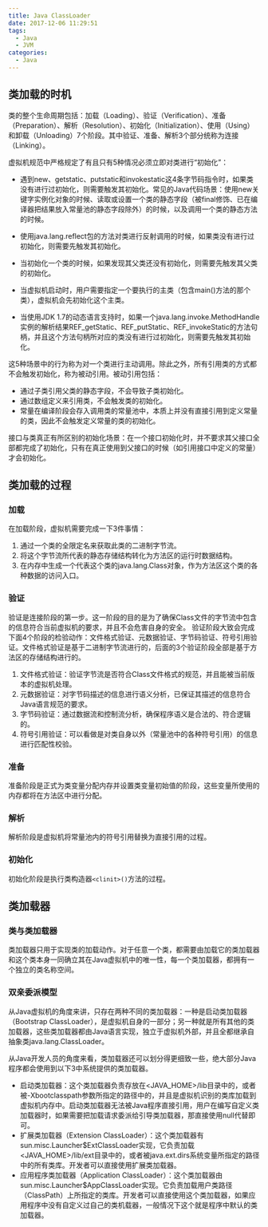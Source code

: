 ```yaml
---
title: Java ClassLoader
date: 2017-12-06 11:29:51
tags:
  - Java
  - JVM
categories:
  - Java
---
```


## 类加载的时机
类的整个生命周期包括：加载（Loading）、验证（Verification）、准备（Preparation）、解析（Resolution）、初始化（Initialization）、使用（Using）和卸载（Unloading）7个阶段。其中验证、准备、解析3个部分统称为连接（Linking）。

虚拟机规范中严格规定了有且只有5种情况必须立即对类进行“初始化”：

- 遇到new、getstatic、putstatic和invokestatic这4条字节码指令时，如果类没有进行过初始化，则需要触发其初始化。常见的Java代码场景：使用new关键字实例化对象的时候、读取或设置一个类的静态字段（被final修饰、已在编译器把结果放入常量池的静态字段除外）的时候，以及调用一个类的静态方法的时候。

- 使用java.lang.reflect包的方法对类进行反射调用的时候，如果类没有进行过初始化，则需要先触发其初始化。

- 当初始化一个类的时候，如果发现其父类还没有初始化，则需要先触发其父类的初始化。

- 当虚拟机启动时，用户需要指定一个要执行的主类（包含main()方法的那个类），虚拟机会先初始化这个主类。

- 当使用JDK 1.7的动态语言支持时，如果一个java.lang.invoke.MethodHandle实例的解析结果REF\_getStatic、REF\_putStatic、REF\_invokeStatic的方法句柄，并且这个方法句柄所对应的类没有进行过初始化，则需要先触发其初始化。

这5种场景中的行为称为对一个类进行主动调用。除此之外，所有引用类的方式都不会触发初始化，称为被动引用。被动引用包括：

- 通过子类引用父类的静态字段，不会导致子类初始化。
- 通过数组定义来引用类，不会触发类的初始化。
- 常量在编译阶段会存入调用类的常量池中，本质上并没有直接引用到定义常量的类，因此不会触发定义常量的类的初始化。

接口与类真正有所区别的初始化场景：在一个接口初始化时，并不要求其父接口全部都完成了初始化，只有在真正使用到父接口的时候（如引用接口中定义的常量）才会初始化。

## 类加载的过程
### 加载
在加载阶段，虚拟机需要完成一下3件事情：

1. 通过一个类的全限定名来获取此类的二进制字节流。
2. 将这个字节流所代表的静态存储结构转化为方法区的运行时数据结构。
3. 在内存中生成一个代表这个类的java.lang.Class对象，作为方法区这个类的各种数据的访问入口。

### 验证
验证是连接阶段的第一步。这一阶段的目的是为了确保Class文件的字节流中包含的信息符合当前虚拟机的要求，并且不会危害自身的安全。
验证阶段大致会完成下面4个阶段的检验动作：文件格式验证、元数据验证、字节码验证、符号引用验证。文件格式验证是基于二进制字节流进行的，后面的3个验证阶段全部是基于方法区的存储结构进行的。

1. 文件格式验证：验证字节流是否符合Class文件格式的规范，并且能被当前版本的虚拟机处理。
2. 元数据验证：对字节码描述的信息进行语义分析，已保证其描述的信息符合Java语言规范的要求。
3. 字节码验证：通过数据流和控制流分析，确保程序语义是合法的、符合逻辑的。
4. 符号引用验证：可以看做是对类自身以外（常量池中的各种符号引用）的信息进行匹配性校验。

### 准备
准备阶段是正式为类变量分配内存并设置类变量初始值的阶段，这些变量所使用的内存都将在方法区中进行分配。

### 解析
解析阶段是虚拟机将常量池内的符号引用替换为直接引用的过程。

### 初始化
初始化阶段是执行类构造器`<clinit>()`方法的过程。

## 类加载器
### 类与类加载器
类加载器只用于实现类的加载动作。对于任意一个类，都需要由加载它的类加载器和这个类本身一同确立其在Java虚拟机中的唯一性，每一个类加载器，都拥有一个独立的类名称空间。

### 双亲委派模型
从Java虚拟机的角度来讲，只存在两种不同的类加载器：一种是启动类加载器（Bootstrap ClassLoader），是虚拟机自身的一部分；另一种就是所有其他的类加载器，这些类加载器都由Java语言实现，独立于虚拟机外部，并且全都继承自抽象类java.lang.ClassLoader。

从Java开发人员的角度来看，类加载器还可以划分得更细致一些，绝大部分Java程序都会使用到以下3中系统提供的类加载器。

- 启动类加载器：这个类加载器负责存放在<JAVA_HOME>/lib目录中的，或者被-Xbootclasspath参数所指定的路径中的，并且是虚拟机识别的类库加载到虚拟机内存中。启动类加载器无法被Java程序直接引用，用户在编写自定义类加载器时，如果需要把加载请求委派给引导类加载器，那直接使用null代替即可。
- 扩展类加载器（Extension ClassLoader）：这个类加载器有sun.misc.Launcher$ExtClassLoader实现，它负责加载<JAVA_HOME>/lib/ext目录中的，或者被java.ext.dirs系统变量所指定的路径中的所有类库。开发者可以直接使用扩展类加载器。
- 应用程序类加载器（Application ClassLoader）：这个类加载器由sun.misc.Launcher$AppClassLoader实现。它负责加载用户类路径（ClassPath）上所指定的类库。开发者可以直接使用这个类加载器，如果应用程序中没有自定义过自己的类机载器，一般情况下这个就是程序中默认的类加载器。
